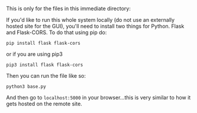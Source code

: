 
This is only for the files in this immediate directory:

If you'd like to run this whole system locally (do not use an externally hosted site for the GUI), you'll need to install two things for Python. Flask and Flask-CORS. To do that using pip do:

```
pip install flask flask-cors
```

or if you are using pip3

```
pip3 install flask flask-cors
```

Then you can run the file like so:

```
python3 base.py
```

And then go to `localhost:5000` in your browser...this is very similar to how it gets hosted on the remote site.